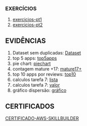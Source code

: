 ### EXERCÍCIOS

1. [exercicios-pt1](exercícios/exercicios-pt1/)
2. [exercicios-pt2](exercícios/exercicios-pt2/)


## EVIDÊNCIAS

1. Dataset sem duplicadas: [Dataset](desafio/dados_limpos.csv)
2. top 5 apps: [top5apps](evidências/evidencias_desafio-sprint3.png)
3. pie chart: [piechart](evidências/evidencias_desafio-sprint3-graficopizza.png)
4. contagem mature +17: [mature17+](evidências/evidencia_desafioo-sprint3.png)
5. top 10 apps por reviews: [top10](evidências/evidencias_desafio-sprint3-codigo.png)
6. calculos tarefa 7: [lista](evidências/evidencias_desafio-sprint3-codigo3.png)
7. calculos tarefa 7: [valor](evidências/evidencias_desafio-sprint3-codigo2.png)
8. gráfico dispersão: [gráfico](evidências/grafico_dispersao.png)

## CERTIFICADOS

[CERTIFICADO-AWS-SKILLBUILDER](certificados/certificado_awsSkillBuilder-Jonas.pdf)


